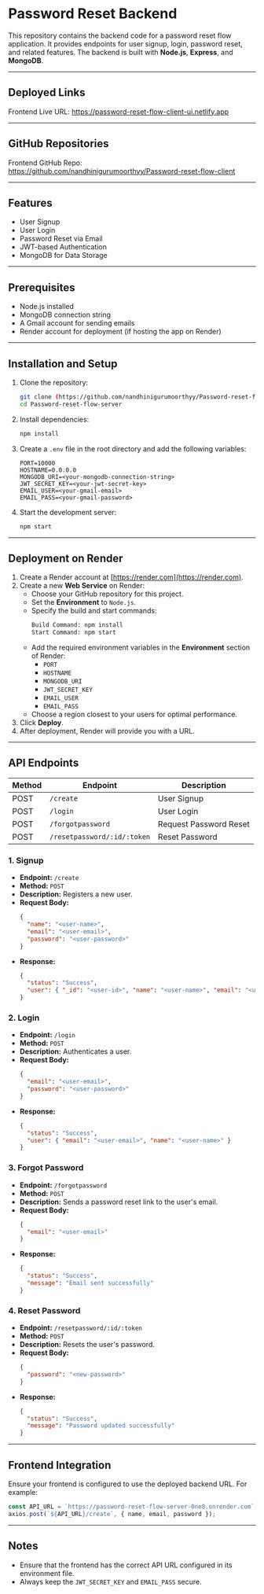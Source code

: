 # Password Reset Backend

This repository contains the backend code for a password reset flow application. It provides endpoints for user signup, login, password reset, and related features. 
The backend is built with **Node.js**, **Express**, and **MongoDB**.

---

## Deployed Links

Frontend Live URL: https://password-reset-flow-client-ui.netlify.app

----

## GitHub Repositories

Frontend GitHub Repo: https://github.com/nandhinigurumoorthyy/Password-reset-flow-client

-----

## Features

- User Signup
- User Login
- Password Reset via Email
- JWT-based Authentication
- MongoDB for Data Storage

---

## Prerequisites

- Node.js installed
- MongoDB connection string
- A Gmail account for sending emails
- Render account for deployment (if hosting the app on Render)

---

## Installation and Setup

1. Clone the repository:
   ```bash
   git clone (https://github.com/nandhinigurumoorthyy/Password-reset-flow-server.git)
   cd Password-reset-flow-server
   ```

2. Install dependencies:
   ```bash
   npm install
   ```

3. Create a `.env` file in the root directory and add the following variables:
   ```env
   PORT=10000
   HOSTNAME=0.0.0.0
   MONGODB_URI=<your-mongodb-connection-string>
   JWT_SECRET_KEY=<your-jwt-secret-key>
   EMAIL_USER=<your-gmail-email>
   EMAIL_PASS=<your-gmail-password>
   ```

4. Start the development server:
   ```bash
   npm start
   ```

---

## Deployment on Render

1. Create a Render account at [https://render.com](https://render.com).
2. Create a new **Web Service** on Render:
   - Choose your GitHub repository for this project.
   - Set the **Environment** to `Node.js`.
   - Specify the build and start commands:
     ```bash
     Build Command: npm install
     Start Command: npm start
     ```
   - Add the required environment variables in the **Environment** section of Render:
     - `PORT`
     - `HOSTNAME`
     - `MONGODB_URI`
     - `JWT_SECRET_KEY`
     - `EMAIL_USER`
     - `EMAIL_PASS`
   - Choose a region closest to your users for optimal performance.
3. Click **Deploy**.
4. After deployment, Render will provide you with a URL.

---

## API Endpoints

| Method | Endpoint                | Description               |
|--------|-------------------------|---------------------------|
| POST   | `/create`               | User Signup               |
| POST   | `/login`                | User Login                |
| POST   | `/forgotpassword`       | Request Password Reset    |
| POST   | `/resetpassword/:id/:token` | Reset Password         |


### 1. Signup
- **Endpoint:** `/create`
- **Method:** `POST`
- **Description:** Registers a new user.
- **Request Body:**
  ```json
  {
    "name": "<user-name>",
    "email": "<user-email>",
    "password": "<user-password>"
  }
  ```
- **Response:**
  ```json
  {
    "status": "Success",
    "user": { "_id": "<user-id>", "name": "<user-name>", "email": "<user-email>" }
  }
  ```

### 2. Login
- **Endpoint:** `/login`
- **Method:** `POST`
- **Description:** Authenticates a user.
- **Request Body:**
  ```json
  {
    "email": "<user-email>",
    "password": "<user-password>"
  }
  ```
- **Response:**
  ```json
  {
    "status": "Success",
    "user": { "email": "<user-email>", "name": "<user-name>" }
  }
  ```

### 3. Forgot Password
- **Endpoint:** `/forgotpassword`
- **Method:** `POST`
- **Description:** Sends a password reset link to the user's email.
- **Request Body:**
  ```json
  {
    "email": "<user-email>"
  }
  ```
- **Response:**
  ```json
  {
    "status": "Success",
    "message": "Email sent successfully"
  }
  ```

### 4. Reset Password
- **Endpoint:** `/resetpassword/:id/:token`
- **Method:** `POST`
- **Description:** Resets the user's password.
- **Request Body:**
  ```json
  {
    "password": "<new-password>"
  }
  ```
- **Response:**
  ```json
  {
    "status": "Success",
    "message": "Password updated successfully"
  }
  ```

---

## Frontend Integration

Ensure your frontend is configured to use the deployed backend URL. For example:
```javascript
const API_URL = `https://password-reset-flow-server-0ne8.onrender.com`;
axios.post(`${API_URL}/create`, { name, email, password });
```

---

## Notes

- Ensure that the frontend has the correct API URL configured in its environment file.
- Always keep the `JWT_SECRET_KEY` and `EMAIL_PASS` secure.


